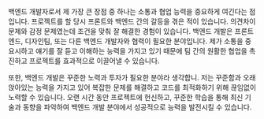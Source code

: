백엔드 개발자로서 제 가장 큰 장점 중 하나는 소통과 협업 능력을 중요하게 여긴다는 점입니다. 
프로젝트를 할 당시 프론트와 백엔드 간의 갈등을 겪은 적이 있습니다.  의견차이 문제와 감정 문제였는데 조건을 맞춰 잘 해결한 경험이 있습니다.
백엔드 개발은 프론트엔드, 디자인팀, 또는 다른 백엔드 개발자와 협력이 필요한 분야입니다. 제가 소통을 중요시하고 얘기를 잘 듣고 이해하는 능력을 가지고 있기 때문에 팀 간의 원활한 협업을 촉진하고 프로젝트를 효과적으로 이끌어낼 수 있습니다.

또한, 백엔드 개발은 꾸준한 노력과 투자가 필요한 분야라 생각합니. 저는 꾸준함과 오래 앉아있는 능력을 가지고 있어 복잡한 문제를 해결하고 코드를 최적화하기 위해 끊임없이 노력할 수 있습니다. 오랜 시간 동안 프로젝트에 헌신하고, 꾸준한 학습을 통해 최신 기술과 동향을 파악하여 백엔드 개발 분야에서 성공적으로 능력을 발전시킬 수 있습니다.